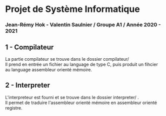 # Projet de Système Informatique
### Jean-Rémy Hok - Valentin Saulnier / Groupe A1 / Année 2020 - 2021  
## 1 - Compilateur 
La partie compilateur se trouve dans le dossier compilateur/  
Il prend en entrée un fichier au language de type C, puis produit un fihcier au language assembleur orienté mémoire.

## 2 - Interpreter 
L'interpreteur est fourni et se trouve dans le dossier interpreter/ .  
Il permet de traduire l'assembleur orienté mémoire en assembleur orienté registre.
